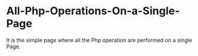 # All-Php-Operations-On-a-Single-Page
It is the simple page where all the Php operation are performed on a single Page.
